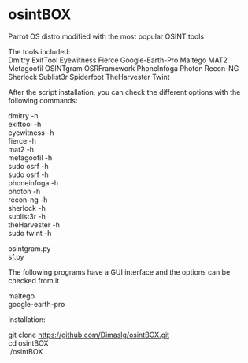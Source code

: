 # osintBOX  
Parrot OS distro modified with the most popular OSINT tools  
  
The tools included:  
Dmitry ExifTool Eyewitness Fierce Google-Earth-Pro Maltego MAT2 Metagoofil OSINTgram OSRFramework PhoneInfoga Photon Recon-NG Sherlock Sublist3r Spiderfoot TheHarvester Twint  
  
After the script installation, you can check the different options with the following commands:  
  
dmitry -h  
exiftool -h  
eyewitness -h  
fierce -h  
mat2 -h  
metagoofil -h  
sudo osrf -h  
sudo osrf -h  
phoneinfoga -h  
photon -h  
recon-ng -h  
sherlock -h  
sublist3r -h  
theHarvester -h  
sudo twint -h  
  
osintgram.py  
sf.py  
  
The following programs have a GUI interface and the options can be checked from it  
  
maltego  
google-earth-pro  
  
  
Installation:  

git clone https://github.com/Dimaslg/osintBOX.git  
cd osintBOX  
./osintBOX  
  
